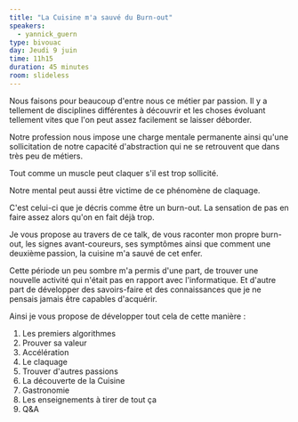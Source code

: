 ```yaml
---
title: "La Cuisine m'a sauvé du Burn-out"
speakers:
  - yannick_guern
type: bivouac
day: Jeudi 9 juin
time: 11h15
duration: 45 minutes
room: slideless
---
```


Nous faisons pour beaucoup d'entre nous ce métier par passion. Il y a tellement de disciplines différentes à découvrir et les choses évoluant tellement vites que l'on peut assez facilement se laisser déborder.

Notre profession nous impose une charge mentale permanente ainsi qu'une sollicitation de notre capacité d'abstraction qui ne se retrouvent que dans très peu de métiers.

Tout comme un muscle peut claquer s'il est trop sollicité.

Notre mental peut aussi être victime de ce phénomène de claquage.

C'est celui-ci que je décris comme être un burn-out. La sensation de pas en faire assez alors qu'on en fait déjà trop.

Je vous propose au travers de ce talk, de vous raconter mon propre burn-out, les signes avant-coureurs, ses symptômes ainsi que comment une deuxième passion, la cuisine m'a sauvé de cet enfer.

Cette période un peu sombre m'a permis d'une part, de trouver une nouvelle activité qui n'était pas en rapport avec l'informatique. Et d'autre part de développer des savoirs-faire et des connaissances que je ne pensais jamais être capables d'acquérir.

Ainsi je vous propose de développer tout cela de cette manière :

1. Les premiers algorithmes
1. Prouver sa valeur
1. Accélération
1. Le claquage
1. Trouver d'autres passions
1. La découverte de la Cuisine
1. Gastronomie
1. Les enseignements à tirer de tout ça
1. Q&A